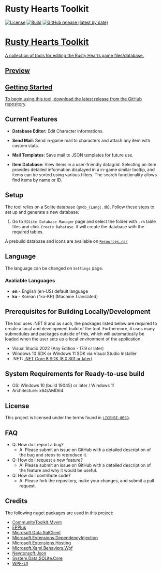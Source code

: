 # Rusty Hearts Toolkit
[![License](https://img.shields.io/github/license/JuniorDark/RustyHearts-Toolkit?color=green)](LICENSE)
[![Build](https://github.com/JuniorDark/RustyHearts-Toolkit/actions/workflows/build.yml/badge.svg)](https://github.com/JuniorDark/RustyHearts-Toolkit/actions/workflows/build.yml)
[![GitHub release (latest by date)](https://img.shields.io/github/v/release/JuniorDark/RustyHearts-Toolkit)](https://github.com/JuniorDark/RustyHearts-Toolkit/releases/latest) <a href="https://github.com/JuniorDark/RustyHearts-Toolkit/releases">

# Rusty Hearts Toolkit

A collection of tools for editing the Rusty Hearts game files/database.

## Preview


## Getting Started
To begin using this tool, download the latest release from the [GitHub repository](https://github.com/JuniorDark/RustyHearts-Toolkit/releases/latest).

## Current Features
- **Database Editor:** Edit Character informations.
- **Send Mail:** Send in-game mail to characters and attach any item with custom stats.
- **Mail Templates:** Save mail  to JSON templates for future use.

- **Item Database:** View items in a user-friendly datagrid. Selecting an item provides detailed information displayed in a in-game similar tooltip, and items can be sorted using various filters. The search functionality allows find items by name or ID.


## Setup
The tool relies on a Sqlite database (`gmdb_(Lang).db`). Follow these steps to set up and generate a new database:

1. Go to `SQLite Database Manager` page and select the folder with `.rh` table files and click `Create Dabatase`. It will create the database with the required tables.

A prebuild database and icons are avaliable on [`Resources.rar`](Resources.rar)

## Language
The language can be changed on `Settings` page.

### Avaliable Languages
* **en** - English (en-US) default language
* **ko** - Korean ("ko-KR) (Machine Translated)

## Prerequisites for Building Locally/Development
The tool uses .NET 8 and as such, the packages listed below are required to create a local and development build of the tool. Furthermore, it uses many submodules and packages outside of this, which will automatically be loaded when the user sets up a local environment of the application.
* Visual Studio 2022 (Any Edition - 17.9 or later)
* Windows 10 SDK or Windows 11 SDK via Visual Studio Installer
* .NET: [.NET Core 8 SDK (8.0.301 or later)](https://dotnet.microsoft.com/en-us/download/dotnet/8.0)

## System Requirements for Ready-to-use build
* OS: Windows 10 (build 19045) or later / Windows 11
* Architecture: x64/AMD64

## License
This project is licensed under the terms found in [`LICENSE-0BSD`](LICENSE).

## FAQ
* Q: How do I report a bug?
  * A: Please submit an issue on GitHub with a detailed description of the bug and steps to reproduce it.
* Q: How do I request a new feature?
  * A: Please submit an issue on GitHub with a detailed description of the feature and why it would be useful.
* Q: How do I contribute code?
  * A: Please fork the repository, make your changes, and submit a pull request.

## Credits
The following nuget packages are used in this project:
* [CommunityToolkit.Mvvm](https://www.nuget.org/packages/CommunityToolkit.Mvvm)
* [EPPlus](https://www.nuget.org/packages/EPPlus)
* [Microsoft.Data.SqlClient](https://www.nuget.org/packages/Microsoft.Data.SqlClient)
* [Microsoft.Extensions.DependencyInjection](https://www.nuget.org/packages/Microsoft.Extensions.DependencyInjection)
* [Microsoft.Extensions.Hosting](https://www.nuget.org/packages/Microsoft.Extensions.Hosting)
* [Microsoft.Xaml.Behaviors.Wpf](https://www.nuget.org/packages/Microsoft.Xaml.Behaviors.Wpf)
* [Newtonsoft.Json](https://www.nuget.org/packages/Newtonsoft.Json)
* [System.Data.SQLite.Core](https://www.nuget.org/packages/System.Data.SQLite.Core)
* [WPF-UI](https://www.nuget.org/packages/WPF-UI/)
